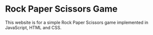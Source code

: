 # Rock Paper Scissors Game

This website is for a simple Rock Paper Scissors game implemented in JavaScript, HTML and CSS.

